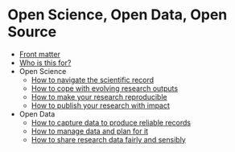 # Open Science, Open Data, Open Source
* [Front matter](FRONT_MATTER) <!-- disclaimers, colofon, etc. -->
* [Who is this for?](ROADMAP)
* Open Science
    * [How to navigate the scientific record](LITERATURE_STUDY)
    * [How to cope with evolving research outputs](VERSIONING)
    * [How to make your research reproducible](REPRODUCIBILITY)
    * [How to publish your research with impact](PUBLISHING)
* Open Data
    * [How to capture data to produce reliable records](DATA_CAPTURE)
    * [How to manage data and plan for it](DATA_MANAGEMENT)
    * [How to share research data fairly and sensibly](DATA_SHARING)
